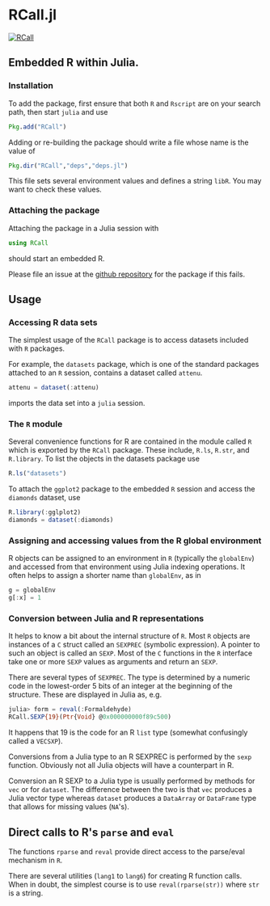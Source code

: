 # RCall.jl

[![RCall](http://pkg.julialang.org/badges/RCall_release.svg)](http://pkg.julialang.org/?pkg=RCall&ver=release)

## Embedded R within Julia.

### Installation
To add the package, first ensure that both `R` and `Rscript` are on your search path, then start
`julia` and use
```julia
Pkg.add("RCall")
```

Adding or re-building the package should write a file whose name is the value of
```julia
Pkg.dir("RCall","deps","deps.jl")
```
This file sets several environment values and defines a string `libR`.  You may want to check these values.

### Attaching the package
Attaching the package in a Julia session with
```julia
using RCall
```
should start an embedded R.

Please file an issue at the [github repository](https://github.com/JuliaStats/RCall.jl) for the package if this fails.

## Usage

### Accessing R data sets

The simplest usage of the `RCall` package is to access datasets included with `R` packages.

For example, the `datasets` package, which is one of the standard packages attached to an `R` session, contains a dataset called `attenu`.
```julia
attenu = dataset(:attenu)
```
imports the data set into a `julia` session.

### The `R` module

Several convenience functions for R are contained in the module called `R` which is exported by the `RCall` package.  These include, `R.ls`, `R.str`, and `R.library`.  To list the objects in the datasets package use
```julia
R.ls("datasets")
```

To attach the `ggplot2` package to the embedded `R` session and access the `diamonds` dataset, use
```julia
R.library(:gglplot2)
diamonds = dataset(:diamonds)
```

### Assigning and accessing values from the R global environment

R objects can be assigned to an environment in `R` (typically the `globalEnv`) and accessed from that environment using Julia indexing operations.  It often helps to assign a shorter name than `globalEnv`, as in
```julia
g = globalEnv
g[:x] = 1
```

### Conversion between Julia and R representations

It helps to know a bit about the internal structure of `R`.
Most `R` objects are instances of a `C` struct called an `SEXPREC` (symbolic expression).  A pointer to such an object is called an `SEXP`.  Most of the `C` functions in the `R` interface take one or more `SEXP` values as arguments and return an `SEXP`.

There are several types of `SEXPREC`.  The type is determined by a numeric code in the lowest-order 5 bits of an integer at the beginning of the structure.  These are displayed in Julia as, e.g.
````julia
julia> form = reval(:Formaldehyde)
RCall.SEXP{19}(Ptr{Void} @0x000000000f89c500)
````
It happens that 19 is the code for an R `list` type (somewhat confusingly called a `VECSXP`).

Conversions from a Julia type to an R SEXPREC is performed by the `sexp` function.
Obviously not all Julia objects will have a counterpart in R.

Conversion an R SEXP to a Julia type is usually performed by methods for `vec` or for `dataset`.  The difference between the two is that `vec` produces a Julia vector type whereas `dataset` produces a `DataArray` or `DataFrame` type that allows for missing values (`NA`'s).

## Direct calls to R's `parse` and `eval`

The functions `rparse` and `reval` provide direct access to the parse/eval mechanism in `R`.

There are several utilities (`lang1` to `lang6`) for creating R function calls.
When in doubt, the simplest course is to use `reval(rparse(str))` where `str` is a string.
